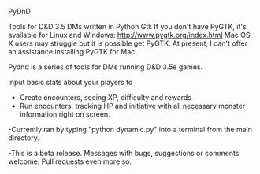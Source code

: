 PyDnD

Tools for D&D 3.5 DMs written in Python Gtk
If you don't have PyGTK, it's available for Linux and Windows: http://www.pygtk.org/index.html
Mac OS X users may struggle but it is possible get PyGTK. At present, I can't offer an assistance installing PyGTK for Mac.


Pydnd is a series of tools for DMs running D&D 3.5e games. 


Input basic stats about your players to
- Create encounters, seeing XP, difficulty and rewards
- Run encounters, tracking HP and initiative with all necessary monster information right on screen.



-Currently ran by typing "python dynamic.py" into a terminal from the main directory.


-This is a beta release. Messages with bugs, suggestions or comments welcome. Pull requests even more so.
